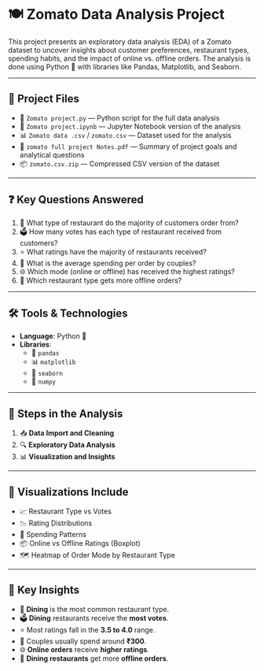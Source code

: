 # 🍽️ Zomato Data Analysis Project

This project presents an exploratory data analysis (EDA) of a Zomato dataset to uncover insights about customer preferences, restaurant types, spending habits, and the impact of online vs. offline orders. The analysis is done using Python 🐍 with libraries like Pandas, Matplotlib, and Seaborn.

---

## 📁 Project Files

- 📄 `Zomato project.py` — Python script for the full data analysis
- 📓 `Zomato project.ipynb` — Jupyter Notebook version of the analysis
- 📊 `Zomato data .csv` / `zomato.csv` — Dataset used for the analysis
- 📝 `zomato full project Notes.pdf` — Summary of project goals and analytical questions
- 📦 `zomato.csv.zip` — Compressed CSV version of the dataset

---

## ❓ Key Questions Answered

1. 🏪 What type of restaurant do the majority of customers order from?
2. 🗳️ How many votes has each type of restaurant received from customers?
3. ⭐ What ratings have the majority of restaurants received?
4. 💑 What is the average spending per order by couples?
5. 🌐 Which mode (online or offline) has received the highest ratings?
6. 🧾 Which restaurant type gets more offline orders?

---

## 🛠️ Tools & Technologies

- **Language**: Python 🐍
- **Libraries**: 
  - 🐼 `pandas`
  - 📊 `matplotlib`
  - 🌈 `seaborn`
  - 🔢 `numpy`

---

## 🚶 Steps in the Analysis

1. 📥 **Data Import and Cleaning**
2. 🔍 **Exploratory Data Analysis**
3. 📊 **Visualization and Insights**

---

## 📸 Visualizations Include

- 📈 Restaurant Type vs Votes
- 📉 Rating Distributions
- 💸 Spending Patterns
- 📦 Online vs Offline Ratings (Boxplot)
- 🗺️ Heatmap of Order Mode by Restaurant Type

---

## 🧾 Key Insights

- 🥘 **Dining** is the most common restaurant type.
- 🗳️ **Dining** restaurants receive the **most votes**.
- ⭐ Most ratings fall in the **3.5 to 4.0** range.
- 💑 Couples usually spend around **₹300**.
- 🌐 **Online orders** receive **higher ratings**.
- 🧾 **Dining restaurants** get more **offline orders**.



